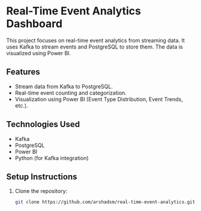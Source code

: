 # Real-Time Event Analytics Dashboard

This project focuses on real-time event analytics from streaming data. It uses Kafka to stream events and PostgreSQL to store them. The data is visualized using Power BI.

## Features
- Stream data from Kafka to PostgreSQL.
- Real-time event counting and categorization.
- Visualization using Power BI (Event Type Distribution, Event Trends, etc.).

## Technologies Used
- Kafka
- PostgreSQL
- Power BI
- Python (for Kafka integration)

## Setup Instructions

1. Clone the repository:
   ```bash
   git clone https://github.com/arshadsm/real-time-event-analytics.git
